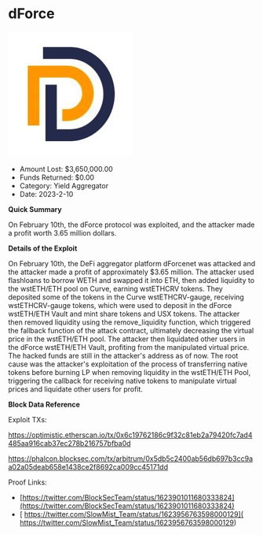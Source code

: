 # dForce
![dForce](/rektimages/dForce.png)
- Amount Lost: $3,650,000.00
- Funds Returned: $0.00
- Category: Yield Aggregator
- Date: 2023-2-10

**Quick Summary**

On February 10th, the dForce protocol was exploited, and the attacker made a profit worth 3.65 million dollars. 

  


 **Details of the Exploit**

On February 10th, the DeFi aggregator platform dForcenet was attacked and the attacker made a profit of approximately $3.65 million. The attacker used flashloans to borrow WETH and swapped it into ETH, then added liquidity to the wstETH/ETH pool on Curve, earning wstETHCRV tokens. They deposited some of the tokens in the Curve wstETHCRV-gauge, receiving wstETHCRV-gauge tokens, which were used to deposit in the dForce wstETH/ETH Vault and mint share tokens and USX tokens. The attacker then removed liquidity using the remove_liquidity function, which triggered the fallback function of the attack contract, ultimately decreasing the virtual price in the wstETH/ETH pool. The attacker then liquidated other users in the dForce wstETH/ETH Vault, profiting from the manipulated virtual price. The hacked funds are still in the attacker's address as of now. The root cause was the attacker's exploitation of the process of transferring native tokens before burning LP when removing liquidity in the wstETH/ETH Pool, triggering the callback for receiving native tokens to manipulate virtual prices and liquidate other users for profit.

  


 **Block Data Reference**

Exploit TXs:

https://optimistic.etherscan.io/tx/0x6c19762186c9f32c81eb2a79420fc7ad4485aa916cab37ec278b216757bfba0d

https://phalcon.blocksec.com/tx/arbitrum/0x5db5c2400ab56db697b3cc9aa02a05deab658e1438ce2f8692ca009cc45171dd


Proof Links:
- [https://twitter.com/BlockSecTeam/status/1623901011680333824](https://twitter.com/BlockSecTeam/status/1623901011680333824)
- [ https://twitter.com/SlowMist_Team/status/1623956763598000129]( https://twitter.com/SlowMist_Team/status/1623956763598000129)


